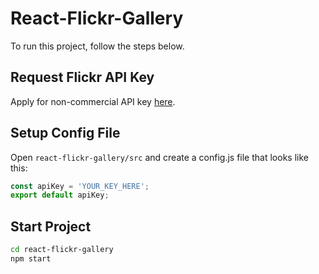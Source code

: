 # React-Flickr-Gallery
To run this project, follow the steps below.

## Request Flickr API Key
Apply for non-commercial API key
[here](https://www.flickr.com/services/apps/create/apply/).

## Setup Config File
Open `react-flickr-gallery/src` and create a config.js file that looks like this:

```javascript
const apiKey = 'YOUR_KEY_HERE';
export default apiKey;
```

## Start Project
```bash
cd react-flickr-gallery
npm start
```
